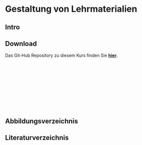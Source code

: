 <!--
author:   Prof. Dr. Bettina Bruder
version:  0.0.1
logo:    https://liascript.github.io/img/bg-showcase-1.jpg
language: de
narrator: Deutsch Male
comment:  Dies ist das OER Projekt
-->

# Gestaltung von Lehrmaterialien

## Intro

## Download

Das Git-Hub Repository zu diesem Kurs finden Sie <b>[hier](test.pdf)</b>.

<object data="test.pdf" type="application/pdf" width="700px" height="700px">
    <embed src="test.pdf">
    </embed>
</object>

## Abbildungsverzeichnis

## Literaturverzeichnis
